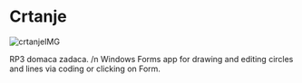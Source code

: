 # Crtanje

![crtanjeIMG](https://user-images.githubusercontent.com/102302011/214085807-05fe0880-5515-44e4-8002-b4b91d68a749.png)



RP3 domaca zadaca. /n
Windows Forms app for drawing and editing circles and lines via coding or clicking on Form.

